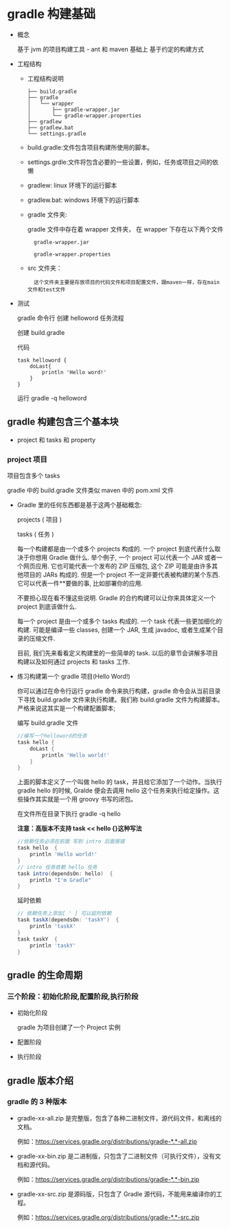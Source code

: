 # gradle 构建基础

- 概念

  基于 jvm 的项目构建工具 - ant 和 maven 基础上 基于约定的构建方式

- 工程结构

  - 工程结构说明

    ```
    ├── build.gradle
    ├── gradle
    │   └── wrapper
    │       ├── gradle-wrapper.jar
    │       └── gradle-wrapper.properties
    ├── gradlew
    ├── gradlew.bat
    └── settings.gradle
    ```

  - build.gradle:文件包含项目构建所使用的脚本。

  - settings.grdle:文件将包含必要的一些设置，例如，任务或项目之间的依懒
  - gradlew: linux 环境下的运行脚本

  - gradlew.bat: windows 环境下的运行脚本

  - gradle 文件夹:

    gradle 文件中存在着 wrapper 文件夹，
    在 wrapper 下存在以下两个文件

          gradle-wrapper.jar

          gradle-wrapper.properties

  - src 文件夹：

          这个文件夹主要是存放项目的代码文件和项目配置文件，跟maven一样，存在main文件和test文件

- 测试

  gradle 命令行 创建 helloword 任务流程

  创建 build.gradle

  代码

  ```
  task helloword {
      doLast{
          println 'Hello word!'
      }
  }
  ```

  运行 gradle -q helloword

## gradle 构建包含三个基本块

- project 和 tasks 和 property

### project 项目

项目包含多个 tasks

gradle 中的 build.gradle 文件类似 maven 中的 pom.xml 文件

- Gradle 里的任何东西都是基于这两个基础概念:

  projects ( 项目 )

  tasks ( 任务 )

  每一个构建都是由一个或多个 projects 构成的. 一个 project 到底代表什么取决于你想用 Gradle 做什么. 举个例子, 一个 project 可以代表一个 JAR 或者一个网页应用. 它也可能代表一个发布的 ZIP 压缩包, 这个 ZIP 可能是由许多其他项目的 JARs 构成的. 但是一个 project 不一定非要代表被构建的某个东西. 它可以代表一件\*\*要做的事, 比如部署你的应用.

  不要担心现在看不懂这些说明. Gradle 的合约构建可以让你来具体定义一个 project 到底该做什么.

  每一个 project 是由一个或多个 tasks 构成的. 一个 task 代表一些更加细化的构建. 可能是编译一些 classes, 创建一个 JAR, 生成 javadoc, 或者生成某个目录的压缩文件.

  目前, 我们先来看看定义构建里的一些简单的 task. 以后的章节会讲解多项目构建以及如何通过 projects 和 tasks 工作.

- 练习构建第一个 gradle 项目(Hello Word!)

  你可以通过在命令行运行 gradle 命令来执行构建，gradle 命令会从当前目录下寻找 build.gradle 文件来执行构建。我们称 build.gradle 文件为构建脚本。严格来说这其实是一个构建配置脚本;

  编写 build.gradle 文件

  ```gradle
  //编写一个helloword的任务
  task hello {
      doLast {
          println 'Hello world!'
      }
  }
  ```

  上面的脚本定义了一个叫做 hello 的 task，并且给它添加了一个动作。当执行 gradle hello 的时候, Gralde 便会去调用 hello 这个任务来执行给定操作。这些操作其实就是一个用 groovy 书写的闭包。

  在文件所在目录下执行 gradle -q hello

  **注意：高版本不支持 task << hello {}这种写法**

  ```gradle
  //依赖任务必须在前面 写到 intro 后面报错
  task hello  {
      println 'Hello world!'
  }
  // intro 任务依赖 hello 任务
  task intro(dependsOn: hello)  {
      println "I'm Gradle"
  }
  ```

  延时依赖

  ```gradle
  // 依赖任务上添加[ ' ] 可以延时依赖
  task taskX(dependsOn: 'taskY')  {
      println 'taskX'
  }
  task taskY  {
      println 'taskY'
  }
  ```

## gradle 的生命周期

### 三个阶段：初始化阶段,配置阶段,执行阶段

- 初始化阶段

  gradle 为项目创建了一个 Project 实例

- 配置阶段

- 执行阶段

## gradle 版本介绍

### gradle 的 3 种版本

- gradle-xx-all.zip 是完整版，包含了各种二进制文件，源代码文件，和离线的文档。

  例如：https://services.gradle.org/distributions/gradle-*.*-all.zip

- gradle-xx-bin.zip 是二进制版，只包含了二进制文件（可执行文件），没有文档和源代码。

  例如：https://services.gradle.org/distributions/gradle-*.*-bin.zip

- gradle-xx-src.zip 是源码版，只包含了 Gradle 源代码，不能用来编译你的工程。

  例如：https://services.gradle.org/distributions/gradle-*.*-src.zip
